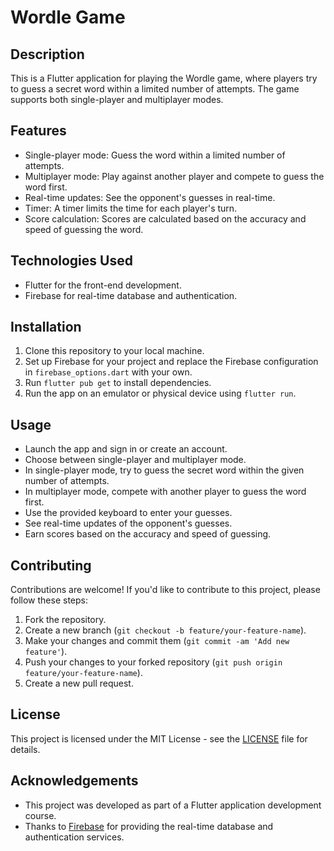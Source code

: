 # Wordle Game

## Description

This is a Flutter application for playing the Wordle game, where players try to guess a secret word within a limited number of attempts. The game supports both single-player and multiplayer modes.

## Features

- Single-player mode: Guess the word within a limited number of attempts.
- Multiplayer mode: Play against another player and compete to guess the word first.
- Real-time updates: See the opponent's guesses in real-time.
- Timer: A timer limits the time for each player's turn.
- Score calculation: Scores are calculated based on the accuracy and speed of guessing the word.

## Technologies Used

- Flutter for the front-end development.
- Firebase for real-time database and authentication.

## Installation

1. Clone this repository to your local machine.
2. Set up Firebase for your project and replace the Firebase configuration in `firebase_options.dart` with your own.
3. Run `flutter pub get` to install dependencies.
4. Run the app on an emulator or physical device using `flutter run`.

## Usage

- Launch the app and sign in or create an account.
- Choose between single-player and multiplayer mode.
- In single-player mode, try to guess the secret word within the given number of attempts.
- In multiplayer mode, compete with another player to guess the word first.
- Use the provided keyboard to enter your guesses.
- See real-time updates of the opponent's guesses.
- Earn scores based on the accuracy and speed of guessing.

## Contributing

Contributions are welcome! If you'd like to contribute to this project, please follow these steps:

1. Fork the repository.
2. Create a new branch (`git checkout -b feature/your-feature-name`).
3. Make your changes and commit them (`git commit -am 'Add new feature'`).
4. Push your changes to your forked repository (`git push origin feature/your-feature-name`).
5. Create a new pull request.

## License

This project is licensed under the MIT License - see the [LICENSE](LICENSE) file for details.

## Acknowledgements

- This project was developed as part of a Flutter application development course.
- Thanks to [Firebase](https://firebase.google.com/) for providing the real-time database and authentication services.

